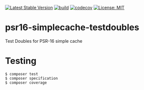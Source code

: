 [![Latest Stable Version](http://poser.pugx.org/raigu/psr16-simple-cache-testdoubles/v/stable)](https://packagist.org/packages/raigu/psr16-simple-cache-testdoubles)
[![build](https://github.com/raigu/psr16-simple-cache-testdoubles/workflows/build/badge.svg)](https://github.com/raigu/psr16-simple-cache-testdoubles/actions)
[![codecov](https://codecov.io/gh/raigu/psr16-simple-cache-testdoubles/branch/main/graph/badge.svg?token=XII3CBEZSG)](https://codecov.io/gh/raigu/psr16-simple-cache-testdoubles)
[![License: MIT](https://img.shields.io/badge/License-MIT-blue.svg)](LICENSE)

# psr16-simplecache-testdoubles
Test Doubles for PSR-16 simple cache

# Testing

```shell
$ composer test
$ composer specification 
$ composer coverage
```